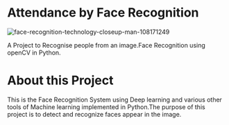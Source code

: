 # Attendance by Face Recognition
![face-recognition-technology-closeup-man-108171249](https://user-images.githubusercontent.com/73036667/97459447-cc987e00-1961-11eb-9958-c9b1d412f74e.jpg)


A Project to Recognise people from an image.Face Recognition using openCV in Python.

# About this Project

This is the Face Recognition System using Deep learning and various other tools of Machine learning implemented in Python.The purpose of this project is to detect and recognize faces appear in the image.


